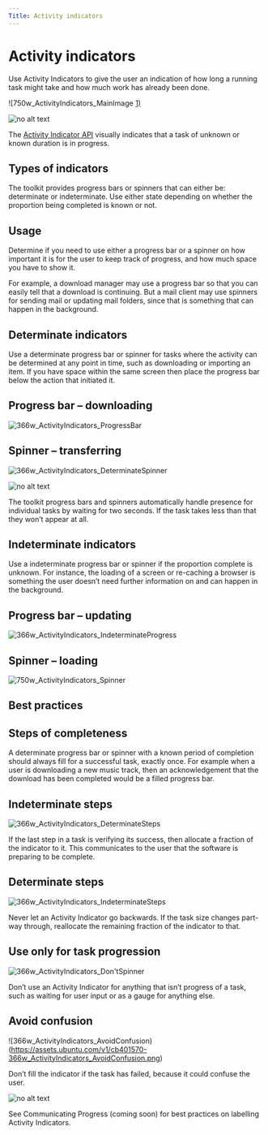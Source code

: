 ```yaml
---
Title: Activity indicators
---
```


# Activity indicators

Use Activity Indicators to give the user an indication of how long a running task might take and how much work has already been done.

![750w_ActivityIndicators_MainImage [1)](https://assets.ubuntu.com/v1/1af1cdf3-750w_ActivityIndicators_MainImage-1.png)

![no alt text](https://assets.ubuntu.com/v1/608696e3-developer_links.png)

The  [Activity Indicator API](https://developer.ubuntu.com/api/qml/current/Ubuntu.Components.ActivityIndicator/) visually indicates that a task of unknown or known duration is in progress.

## Types of indicators

The toolkit provides progress bars or spinners that can either be: determinate or indeterminate. Use either state depending on whether the proportion being completed is known or not.

## Usage

Determine if you need to use either a progress bar or a spinner on how important it is for the user to keep track of progress, and how much space you have to show it.

For example, a download manager may use a progress bar so that you can easily tell that a download is continuing. But a mail client may use spinners for sending mail or updating mail folders, since that is something that can happen in the background.

## Determinate indicators

Use a determinate progress bar or spinner for tasks where the activity can be determined at any point in time, such as downloading or importing an item. If you have space within the same screen then place the progress bar below the action that initiated it.

## Progress bar – downloading
![366w_ActivityIndicators_ProgressBar](https://assets.ubuntu.com/v1/b7cc2368-366w_ActivityIndicators_ProgressBar.png)

## Spinner – transferring
![366w_ActivityIndicators_DeterminateSpinner](https://assets.ubuntu.com/v1/79721f4b-366w_ActivityIndicators_DeterminateSpinner.png)

![no alt text](https://assets.ubuntu.com/v1/e9f11635-information-link.png)

The toolkit progress bars and spinners automatically handle presence for individual tasks by waiting for two seconds. If the task takes less than that they won’t appear at all.

## Indeterminate indicators

Use a indeterminate progress bar or spinner if the proportion complete is unknown. For instance, the loading of a screen or re-caching a browser is something the user doesn’t need further information on and can happen in the background.

## Progress bar – updating
![366w_ActivityIndicators_IndeterminateProgress](https://assets.ubuntu.com/v1/36038136-366w_ActivityIndicators_IndeterminateProgress.png)

## Spinner – loading
![750w_ActivityIndicators_Spinner](https://assets.ubuntu.com/v1/31d111ac-750w_ActivityIndicators_Spinner.png)

## Best practices

## Steps of completeness

A determinate progress bar or spinner with a known period of completion should always fill for a successful task, exactly once. For example when a user is downloading a new music track, then an acknowledgement that the download has been completed would be a filled progress bar.

## Indeterminate steps
![366w_ActivityIndicators_DeterminateSteps](https://assets.ubuntu.com/v1/69824bb1-366w_ActivityIndicators_DeterminateSteps.png)

If the last step in a task is verifying its success, then allocate a fraction of the indicator to it. This communicates to the user that the software is preparing to be complete.

## Determinate steps
![366w_ActivityIndicators_IndeterminateSteps](https://assets.ubuntu.com/v1/f6bca0f9-366w_ActivityIndicators_IndeterminateSteps-1.png)

Never let an Activity Indicator go backwards. If the task size changes part-way through, reallocate the remaining fraction of the indicator to that.

## Use only for task progression
![366w_ActivityIndicators_Don'tSpinner](https://assets.ubuntu.com/v1/08e61720-366w_ActivityIndicators_DontSpinner.png)

Don’t use an Activity Indicator for anything that isn’t progress of a task, such as waiting for user input or as a gauge for anything else.

## Avoid confusion
![366w_ActivityIndicators_AvoidConfusion)(https://assets.ubuntu.com/v1/cb401570-366w_ActivityIndicators_AvoidConfusion.png)

Don’t fill the indicator if the task has failed, because it could confuse the user.

![no alt text](https://assets.ubuntu.com/v1/75f60d24-link_external.png)

See Communicating Progress (coming soon) for best practices on labelling Activity Indicators.

